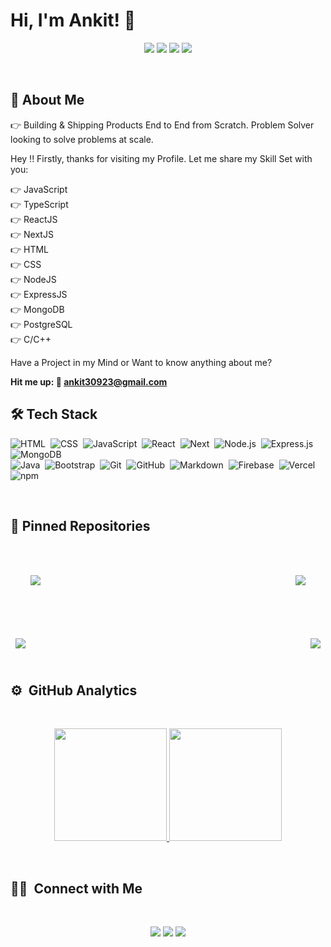 # Hi, I'm Ankit! 👋 <br>

<p align="center">
<a href="https://www.linkedin.com/in/ankitguptacusat/"><img src="https://img.shields.io/badge/Ankit%20Kumar-0077B5?style=flat&logo=Linkedin&logoColor=white"/></a>
<a href="mailto:ankit30923@gmail.com"><img src="https://img.shields.io/badge/-ankit30923@gmail.com-D14836?style=flat&logo=Gmail&logoColor=white"/></a>
<a href="https://x.com/lazygupta_"><img src="https://img.shields.io/twitter/url?color=White&label=Ankit%20Kumar&style=social&url=https%3A%2F%2Ftwitter.com%2FAnkitK"/></a>
<a href="https://port-folio-two-self.vercel.app/"><img src="https://img.shields.io/nadge/url?color=White&label=Ankit%20Kumar&style=social&url=https%3A%2F%2Ftwitter.com%2FAnkitK"/></a>

</p>

<br>

  
## 🚀 About Me
👉 Building & Shipping Products End to End from Scratch. Problem Solver looking to solve problems at scale. 

Hey !! Firstly, thanks for visiting my Profile. Let me share my Skill Set with you:

👉 JavaScript  <br>
👉 TypeScript  <br>
👉 ReactJS <br>
👉 NextJS  <br>
👉 HTML <br>
👉 CSS <br>
👉 NodeJS <br>
👉 ExpressJS <br>
👉 MongoDB <br>
👉 PostgreSQL <br>
👉 C/C++ <br>

Have a Project in my Mind or Want to know anything about me?

<strong> Hit me up: 📧 ankit30923@gmail.com </strong>

  
## 🛠 Tech Stack
![HTML](https://img.shields.io/badge/-HTML-05122A?style=flat&logo=HTML5)&nbsp;
![CSS](https://img.shields.io/badge/-CSS-05122A?style=flat&logo=CSS3&logoColor=1572B6)&nbsp;
![JavaScript](https://img.shields.io/badge/-JavaScript-05122A?style=flat&logo=javascript)&nbsp;
![React](https://img.shields.io/badge/-React-05122A?style=flat&logo=react)&nbsp;
![Next](https://img.shields.io/badge/-Next-05122A?style=flat&logo=next)&nbsp;
![Node.js](https://img.shields.io/badge/-Node.js-05122A?style=flat&logo=node.js)&nbsp;
![Express.js](https://img.shields.io/badge/-Express-05122A?style=flat&logo=express.js)&nbsp;
![MongoDB](https://img.shields.io/badge/-MongoDB-05122A?style=flat&logo=mongodb)\
![Java](https://img.shields.io/badge/-Java-05122A?style=flat&logo=Java&logoColor=FFA518)&nbsp;
![Bootstrap](https://img.shields.io/badge/-Bootstrap-05122A?style=flat&logo=bootstrap&logoColor=563D7C)&nbsp;
![Git](https://img.shields.io/badge/-Git-05122A?style=flat&logo=git)&nbsp;
![GitHub](https://img.shields.io/badge/-GitHub-05122A?style=flat&logo=github)&nbsp;
![Markdown](https://img.shields.io/badge/-Markdown-05122A?style=flat&logo=markdown)&nbsp;
![Firebase](https://img.shields.io/badge/-Firebase-05122A?style=flat&logo=Firebase)&nbsp;
![Vercel](https://img.shields.io/badge/-Vercel-05122A?style=flat&logo=vercel)&nbsp;
<img alt="npm" src="https://img.shields.io/badge/-NPM-05122A?style=flat&logo=npm&logoColor=white" />

<br>

## 📌 Pinned Repositories

<br>

<a href="https://github.com/lazygupta/TellUs-A-Social-Indulge">
  <img align="center" style="margin:2rem" src="https://github-readme-stats.vercel.app/api/pin/?username=lazygupta&repo=TellUs-A-Social-Indulge&title_color=ffffff&text_color=c9cacc&icon_color=4AB197&theme=algolia" />
</a>


<a href="https://github.com/lazygupta/Face-Attendance">
  <img align="right" style="margin:2rem" src="https://github-readme-stats.vercel.app/api/pin/?username=lazygupta&repo=Face-Attendance&title_color=ffffff&text_color=c9cacc&icon_color=4AB197&theme=algolia" />
</a>

&nbsp;

<a href="https://github.com/lazygupta/Spectra">
  <img align="center" style="margin:0.5rem" src="https://github-readme-stats.vercel.app/api/pin/?username=lazygupta&repo=Spectra&title_color=ffffff&text_color=c9cacc&icon_color=4AB197&theme=algolia" />
</a>

<a href="https://github.com/lazygupta/Railway-Reservation">
  <img align="right" style="margin:0.5rem" src="https://github-readme-stats.vercel.app/api/pin/?username=lazygupta&repo=Railway-Reservation&title_color=ffffff&text_color=c9cacc&icon_color=4AB197&theme=algolia" />
</a> 

<br>
<br>


## ⚙️ &nbsp;GitHub Analytics
<br>

<p align="center">
<a href="https://github.com/lazygupta">
  <img height="180em" src="https://github-readme-stats-eight-theta.vercel.app/api?username=lazygupta&show_icons=true&theme=algolia&include_all_commits=true&count_private=true"/> 
  <img height="180em" src="https://github-readme-stats-eight-theta.vercel.app/api/top-langs/?username=lazygupta&layout=compact&langs_count=8&theme=algolia"/>
</a>
</p>
<br>

## 🤝🏻 &nbsp;Connect with Me

<br>

<p align="center">
<a href="https://www.linkedin.com/in/ankitguptacusat"><img src="https://img.shields.io/badge/-Ankit%20Kumar-0077B5?style=flat&logo=Linkedin&logoColor=white"/></a>
<a href="mailto:ankit30923@gmail.com"><img src="https://img.shields.io/badge/-ankit30923@gmail.com-D14836?style=flat&logo=Gmail&logoColor=white"/></a>
<a href="https://x.com/lazygupta_"><img src="https://img.shields.io/twitter/url?color=White&label=Ankit%20Kumar&style=social&url=https%3A%2F%2Ftwitter.com%2FAnkitK"/></a>

</p>

<br>
